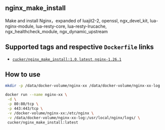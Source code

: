 ## nginx_make_install

Make and install Nginx，expanded of luajit2-2, openssl, ngx_devel_kit, lua-nginx-module, lua-resty-core, lua-resty-lrucache, ngx_healthcheck_module, ngx_dynamic_upstream

## Supported tags and respective `Dockerfile` links
* [`cucker/nginx_make_install:1.0`, `latest`, `nginx-1.26.1`](https://github.com/cucker0/dockerfile/blob/main/nginx_make_install/Dockerfile_1.0)

## How to use
```bash
mkdir -p /data/docker-volume/nginx-xx /data/docker-volume/nginx-xx-log

docker run --name nginx-xx \
 -d \
 -p 80:80/tcp \
 -p 443:443/tcp \
 -v /docker-volume/nginx-xx:/etc/nginx \
 -v /data/docker-volume/nginx-xx-log:/usr/local/nginx/logs/ \
 cucker/nginx_make_install:latest
```
